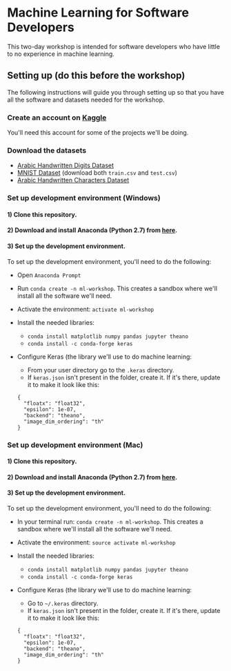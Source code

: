 # Machine Learning for Software Developers

This two-day workshop is intended for software developers who have little to no experience in machine learning.

## Setting up (do this before the workshop)

The following instructions will guide you through setting up so that you have all the software and datasets needed for the workshop.

### Create an account on [Kaggle](https://www.kaggle.com/)
You'll need this account for some of the projects we'll be doing.

### Download the datasets
- [Arabic Handwritten Digits Dataset](https://www.kaggle.com/mloey1/ahdd1)
- [MNIST Dataset](https://www.kaggle.com/c/digit-recognizer/data) (download both `train.csv` and `test.csv`)
- [Arabic Handwritten Characters Dataset](https://www.kaggle.com/mloey1/ahcd1)

### Set up development environment (Windows)

#### 1) Clone this repository.

#### 2) Download and install Anaconda (Python 2.7) from [here](https://www.continuum.io/downloads).

#### 3) Set up the development environment.
To set up the development environment, you'll need to do the following:
- Open `Anaconda Prompt`
- Run `conda create -n ml-workshop`. This creates a sandbox where we'll install all the software we'll need.
- Activate the environment: `activate ml-workshop`
- Install the needed libraries:
  * `conda install matplotlib numpy pandas jupyter theano`
  * `conda install -c conda-forge keras`
- Configure Keras (the library we'll use to do machine learning:
  * From your user directory go to the `.keras` directory.
  * If `keras.json` isn't present in the folder, create it. If it's there, update it to make it look like this:
  
  ```
  {
    "floatx": "float32",
    "epsilon": 1e-07,
    "backend": "theano",
    "image_dim_ordering": "th"
  }
  ```

### Set up development environment (Mac)

#### 1) Clone this repository.

#### 2) Download and install Anaconda (Python 2.7) from [here](https://www.continuum.io/downloads).

#### 3) Set up the development environment.
To set up the development environment, you'll need to do the following:
- In your terminal run: `conda create -n ml-workshop`. This creates a sandbox where we'll install all the software we'll need.
- Activate the environment: `source activate ml-workshop`
- Install the needed libraries:
  * `conda install matplotlib numpy pandas jupyter theano`
  * `conda install -c conda-forge keras`
- Configure Keras (the library we'll use to do machine learning:
  * Go to `~/.keras` directory.
  * If `keras.json` isn't present in the folder, create it. If it's there, update it to make it look like this:
  
  ```
  {
    "floatx": "float32",
    "epsilon": 1e-07,
    "backend": "theano",
    "image_dim_ordering": "th"
  }
  ```
